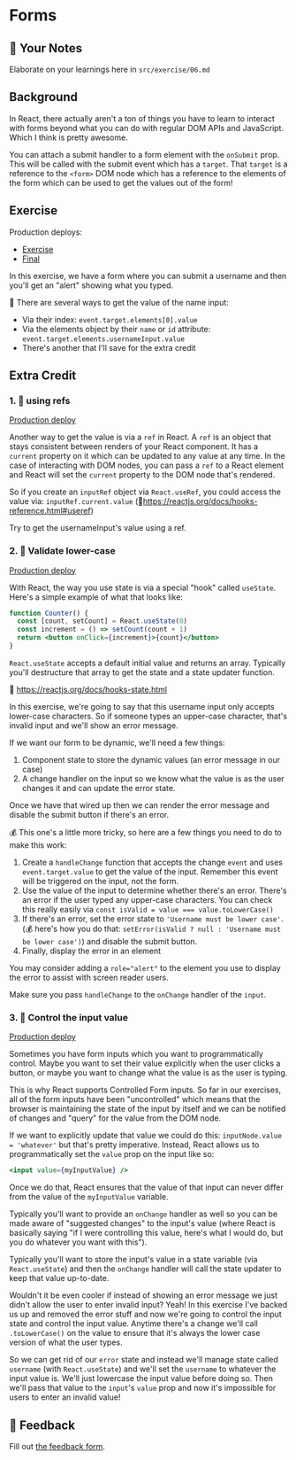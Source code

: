 # Forms

## 📝 Your Notes

Elaborate on your learnings here in `src/exercise/06.md`

## Background

In React, there actually aren't a ton of things you have to learn to interact
with forms beyond what you can do with regular DOM APIs and JavaScript. Which I
think is pretty awesome.

You can attach a submit handler to a form element with the `onSubmit` prop. This
will be called with the submit event which has a `target`. That `target` is a
reference to the `<form>` DOM node which has a reference to the elements of the
form which can be used to get the values out of the form!

## Exercise

Production deploys:

- [Exercise](http://react-fundamentals.netlify.app/isolated/exercise/06.js)
- [Final](http://react-fundamentals.netlify.app/isolated/final/06.js)

In this exercise, we have a form where you can submit a username and then you'll
get an "alert" showing what you typed.

🦉 There are several ways to get the value of the name input:

- Via their index: `event.target.elements[0].value`
- Via the elements object by their `name` or `id` attribute:
  `event.target.elements.usernameInput.value`
- There's another that I'll save for the extra credit

## Extra Credit

### 1. 💯 using refs

[Production deploy](http://react-fundamentals.netlify.app/isolated/final/06.extra-1.js)

Another way to get the value is via a `ref` in React. A `ref` is an object that
stays consistent between renders of your React component. It has a `current`
property on it which can be updated to any value at any time. In the case of
interacting with DOM nodes, you can pass a `ref` to a React element and React
will set the `current` property to the DOM node that's rendered.

So if you create an `inputRef` object via `React.useRef`, you could access the
value via: `inputRef.current.value`
(📜https://reactjs.org/docs/hooks-reference.html#useref)

Try to get the usernameInput's value using a ref.

### 2. 💯 Validate lower-case

[Production deploy](http://react-fundamentals.netlify.app/isolated/final/06.extra-2.js)

With React, the way you use state is via a special "hook" called `useState`.
Here's a simple example of what that looks like:

```jsx
function Counter() {
  const [count, setCount] = React.useState(0)
  const increment = () => setCount(count + 1)
  return <button onClick={increment}>{count}</button>
}
```

`React.useState` accepts a default initial value and returns an array. Typically
you'll destructure that array to get the state and a state updater function.

📜 https://reactjs.org/docs/hooks-state.html

In this exercise, we're going to say that this username input only accepts
lower-case characters. So if someone types an upper-case character, that's
invalid input and we'll show an error message.

If we want our form to be dynamic, we'll need a few things:

1. Component state to store the dynamic values (an error message in our case)
2. A change handler on the input so we know what the value is as the user
   changes it and can update the error state.

Once we have that wired up then we can render the error message and disable the
submit button if there's an error.

💰 This one's a little more tricky, so here are a few things you need to do to
make this work:

1. Create a `handleChange` function that accepts the change `event` and uses
   `event.target.value` to get the value of the input. Remember this event will
   be triggered on the input, not the form.
2. Use the value of the input to determine whether there's an error. There's an
   error if the user typed any upper-case characters. You can check this really
   easily via `const isValid = value === value.toLowerCase()`
3. If there's an error, set the error state to `'Username must be lower case'`.
   (💰 here's how you do that:
   `setError(isValid ? null : 'Username must be lower case')`) and disable the
   submit button.
4. Finally, display the error in an element

You may consider adding a `role="alert"` to the element you use to display the
error to assist with screen reader users.

Make sure you pass `handleChange` to the `onChange` handler of the `input`.

### 3. 💯 Control the input value

[Production deploy](http://react-fundamentals.netlify.app/isolated/final/06.extra-3.js)

Sometimes you have form inputs which you want to programmatically control. Maybe
you want to set their value explicitly when the user clicks a button, or maybe
you want to change what the value is as the user is typing.

This is why React supports Controlled Form inputs. So far in our exercises, all
of the form inputs have been "uncontrolled" which means that the browser is
maintaining the state of the input by itself and we can be notified of changes
and "query" for the value from the DOM node.

If we want to explicitly update that value we could do this:
`inputNode.value = 'whatever'` but that's pretty imperative. Instead, React
allows us to programmatically set the `value` prop on the input like so:

```jsx
<input value={myInputValue} />
```

Once we do that, React ensures that the value of that input can never differ
from the value of the `myInputValue` variable.

Typically you'll want to provide an `onChange` handler as well so you can be
made aware of "suggested changes" to the input's value (where React is basically
saying "if I were controlling this value, here's what I would do, but you do
whatever you want with this").

Typically you'll want to store the input's value in a state variable (via
`React.useState`) and then the `onChange` handler will call the state updater to
keep that value up-to-date.

Wouldn't it be even cooler if instead of showing an error message we just didn't
allow the user to enter invalid input? Yeah! In this exercise I've backed us up
and removed the error stuff and now we're going to control the input state and
control the input value. Anytime there's a change we'll call `.toLowerCase()` on
the value to ensure that it's always the lower case version of what the user
types.

So we can get rid of our `error` state and instead we'll manage state called
`username` (with `React.useState`) and we'll set the `username` to whatever the
input value is. We'll just lowercase the input value before doing so. Then we'll
pass that value to the `input`'s `value` prop and now it's impossible for users
to enter an invalid value!

## 🦉 Feedback

Fill out
[the feedback form](https://ws.kcd.im/?ws=React%20Fundamentals%20%E2%9A%9B&e=06%3A%20Forms&em=bmyers%40alley.co).

